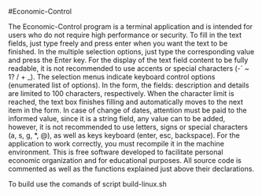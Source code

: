 #Economic-Control

The Economic-Control program is a terminal application and is intended for users who do not require high performance or security.
To fill in the text fields, just type freely and press enter when you want the text to be finished.
In the multiple selection options, just type the corresponding value and press the Enter key.
For the display of the text field content to be fully readable, it is not recommended to use accents or special characters (-´ ~ 1? / + _).
The selection menus indicate keyboard control options (enumerated list of options).
In the form, the fields: description and details are limited to 100 characters, respectively.
When the character limit is reached, the text box finishes filling and automatically moves to the next item in the form.
In case of change of dates, attention must be paid to the informed value, since it is a string field, any value can
to be added, however, it is not recommended to use letters, signs or special characters (a, s, g, *, @), as well as keys keyboard (enter, esc, backspace).
For the application to work correctly, you must recompile it in the machine environment.
This is free software developed to facilitate personal economic organization and for educational purposes.
All source code is commented as well as the functions explained just above their declarations.

To build use the comands of script build-linux.sh